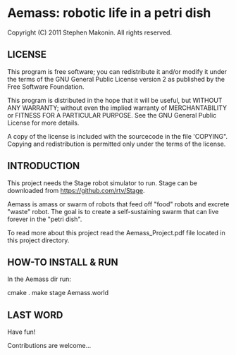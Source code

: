 Aemass: robotic life in a petri dish
=====================================

Copyright (C) 2011 Stephen Makonin. All rights reserved.


LICENSE
--------
This program is free software; you can redistribute it and/or modify
it under the terms of the GNU General Public License version 2 as
published by the Free Software Foundation.
 
This program is distributed in the hope that it will be useful, but
WITHOUT ANY WARRANTY; without even the implied warranty of
MERCHANTABILITY or FITNESS FOR A PARTICULAR PURPOSE.  See the GNU
General Public License for more details.

A copy of the license is included with the sourcecode in the file
'COPYING". Copying and redistribution is permitted only under the
terms of the license.


INTRODUCTION
-------------
This project needs the Stage robot simulator to run. Stage can be 
downloaded from https://github.com/rtv/Stage.

Aemass is amass or swarm of robots that feed off "food" robots and 
excrete "waste" robot. The goal is to create a self-sustaining swarm
that can live forever in the "petri dish".

To read more about this project read the Aemass_Project.pdf file 
located in this project directory.

HOW-TO INSTALL & RUN
---------------------
In the Aemass dir run:

cmake .
make
stage Aemass.world


LAST WORD
----------
Have fun!

Contributions are welcome...

